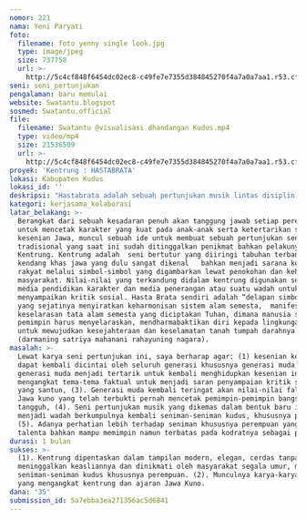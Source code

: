 ```yaml
---
nomor: 221
nama: Yeni Paryati
foto:
  filename: foto yenny single look.jpg
  type: image/jpeg
  size: 737758
  url: >-
    http://5c4cf848f6454dc02ec8-c49fe7e7355d384845270f4a7a0a7aa1.r53.cf2.rackcdn.com/46b35af6-f3ca-4245-b031-ffbd80715096/foto%20yenny%20single%20look.jpg
seni: seni_pertunjukan
pengalaman: baru memulai
website: Swatantu.blogspot
sosmed: Swatantu.official
file:
  filename: Swatantu @visualisasi dhandangan Kudus.mp4
  type: video/mp4
  size: 21536509
  url: >-
    http://5c4cf848f6454dc02ec8-c49fe7e7355d384845270f4a7a0a7aa1.r53.cf2.rackcdn.com/637063bf-2709-4ee8-88b6-54752af11a4a/Swatantu%20@visualisasi%20dhandangan%20Kudus.mp4
proyek: 'Kentrung : HASTABRATA'
lokasi: Kabupaten Kudus
lokasi_id: ''
deskripsi: "Hastabrata adalah sebuah pertunjukan musik lintas disiplin yang mengadaptasi bentuk kesenian Kentrung  yaitu seni bertutur yang diiringi tabuhan terbangan dan kendang  yang dulu menjadi sarana komunikasi rakyat melalui simbol-simbol yang digambarkan lewat penokohan dan kehidupan masyarakat. Nilai-nilai yang terkandung didalam kentrung hastabrata digunakan sebagai media pendidikan dan media penerangan atau suatu wadah untuk menyampaikan kritik sosial. Hasta Brata sendiri adalah “delapan simbol alam”, yang sejatinya menyiratkan keharmonisan sistem alam semesta,  manifestasi keselarasan tata alam semesta yang diciptakan Tuhan, dimana manusia sebagai pemimpin harus menyelaraskan, mendharmabaktikan diri kepada lingkungannya, untuk mewujudkan kesejahteraan dan keselamatan tanah tumpah darahnya (darmaning satriya mahanani rahayuning nagara). Pelaku dari kentrung ini nantinya adalah para musisi dan penari berjumlah kurang lebih 20 orang, dengan sutradara dan penyair yang mengatur alur. Mengkombinasikan alat musik tradisional dan modern menjadi komposisi menarik diwarnai tetembangan Jawa. Di dalam sajian karya ini digunakan lighting dengan warna bulan sebagai salah satu simbol komponen alam. Untuk itu dibutuhkan lampu netral dengan sorot cenderung redup yang dipadu dengan lampu warna kuning dan biru. Untuk penggambaran wujud bulan, pada awal sajian dipakai lampu hollow yang dishot ke arah belakang panggung dengan wujud menyerupai bulan purnama. Keseluruhan karya ini diperkirakan berdurasi 45-90 menit\r\n\r\n"
kategori: kerjasama_kolaborasi
latar_belakang: >-
  Berangkat dari sebuah kesadaran penuh akan tanggung jawab setiap perempuan
  untuk mencetak karakter yang kuat pada anak-anak serta ketertarikan saya pada
  kesenian Jawa, muncul sebuah ide untuk membuat sebuah pertunjukan seni
  tradisional yang saat ini sudah ditinggalkan penikmat bahkan pelakunya yaitu
  Kentrung. Kentrung adalah  seni bertutur yang diiringi tabuhan terbangan dan
  kendang khas jawa yang dulu sangat dikenal   bahkan menjadi sarana komunikasi
  rakyat melalui simbol-simbol yang digambarkan lewat penokohan dan kehidupan
  masyarakat. Nilai-nilai yang terkandung didalam kentrung digunakan sebagai
  media pendidikan karakter dan media penerangan atau suatu wadah untuk
  menyampaikan kritik sosial. Hasta Brata sendiri adalah “delapan simbol alam”,
  yang sejatinya menyiratkan keharmonisan sistem alam semesta,  manifestasi
  keselarasan tata alam semesta yang diciptakan Tuhan, dimana manusia sebagai
  pemimpin harus menyelaraskan, mendharmabaktikan diri kepada lingkungannya,
  untuk mewujudkan kesejahteraan dan keselamatan tanah tumpah darahnya
  (darmaning satriya mahanani rahayuning nagara). 
masalah: >-
  Lewat karya seni pertunjukan ini, saya berharap agar: (1) kesenian kentrung
  dapat kembali dicintai oleh seluruh generasi khususnya generasi muda, (2)
  generasi muda menjadi tertarik untuk kembali menghidupkan kesenian ini dengan
  mengangkat tema-tema faktual untuk menjadi saran penyampaian kritik sosial
  yang santun, (3). Generasi muda kembali teringat akan nilai-nilai falsafah
  Jawa kuno yang telah terbukti pernah mencetak pemimpin-pemimpin bangsa yang
  tangguh, (4). Seni pertunjukan musik yang dikemas dalam bentuk baru ini dapat
  menjadi wadah berkumpulnya kembali seniman-seniman kudus, khususnya perempuan.
  (5). Adanya perhatian lebih terhadap seniman khususnya perempuan yang memiliki
  talenta bahkan mampu memimpin namun terbatas pada kodratnya sebagai perempuan.
durasi: 1 bulan
sukses: >-
  (1). Kentrung dipentaskan dalam tampilan modern, elegan, cerdas tanpa
  meninggalkan keasliannya dan dinikmati oleh masyarakat segala umur, melibatkan
  seniman-seniman kudus khususnya perempuan. (2). Munculnya karya-karya baru
  yang mengangkat kentrung dan ajaran Jawa Kuno.
dana: '35'
submission_id: 5a7ebba3ea271356ac5d6841
---
```

